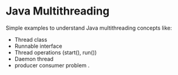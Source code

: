 # Java Multithreading

Simple examples to understand Java multithreading concepts like:

- Thread class
- Runnable interface
- Thread operations (start(), run())
- Daemon thread
- producer consumer problem .

